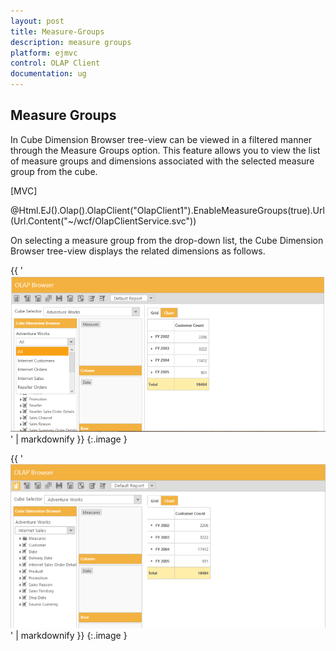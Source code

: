 ```yaml
---
layout: post
title: Measure-Groups
description: measure groups 
platform: ejmvc
control: OLAP Client
documentation: ug
---
```


## Measure Groups 

In Cube Dimension Browser tree-view can be viewed in a filtered manner through the Measure Groups option. This feature allows you to view the list of measure groups and dimensions associated with the selected measure group from the cube.





[MVC]



@Html.EJ().Olap().OlapClient("OlapClient1").EnableMeasureGroups(true).Url(Url.Content("~/wcf/OlapClientService.svc"))





On selecting a measure group from the drop-down list, the Cube Dimension Browser tree-view displays the related dimensions as follows.



{{ '![C:/Users/Narendhran Muthuvel/Desktop/Capture7.PNG](Measure-Groups_images/Measure-Groups_img1.png)' | markdownify }}
{:.image }


{{ '![C:/Users/Narendhran Muthuvel/Desktop/Capture44.PNG](Measure-Groups_images/Measure-Groups_img2.png)' | markdownify }}
{:.image }


